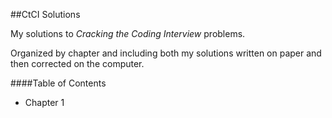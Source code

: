 ##CtCI Solutions

My solutions to *Cracking the Coding Interview* problems.

Organized by chapter and including both my solutions written on paper and then corrected on the computer.

####Table of Contents
* Chapter 1
